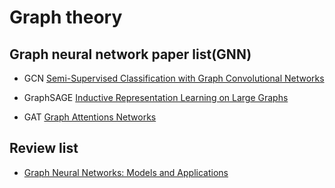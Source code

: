 # Graph theory

## Graph neural network paper list(GNN)

- GCN [Semi-Supervised Classification with Graph Convolutional Networks](https://arxiv.org/abs/1609.02907)

- GraphSAGE [Inductive Representation Learning on Large Graphs](https://cs.stanford.edu/people/jure/pubs/graphsage-nips17.pdf)

- GAT [Graph Attentions Networks](https://arxiv.org/abs/1710.10903)


## Review list
- [Graph Neural Networks: Models and Applications](https://drive.google.com/file/d/1rvm6Yq6-Ss4UmxLDIPTReJJkAdcXdhFb/view)

